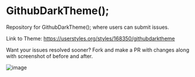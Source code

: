 # GithubDarkTheme();
Repository for GithubDarkTheme(); where users can submit issues.

Link to Theme: https://userstyles.org/styles/168350/githubdarktheme

Want your issues resolved sooner? Fork and make a PR with changes along with screenshot of before and after.

![image](https://i.gyazo.com/2a2e63ea8f9049f8a898dc525d039b53.png)
